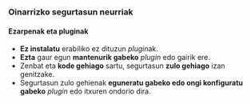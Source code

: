 ### Oinarrizko segurtasun neurriak
#### Ezarpenak eta pluginak

- **Ez instalatu** erabiliko ez dituzun *plugin*ak.
- **Ezta** gaur egun **mantenurik gabeko** *plugin* edo gairik ere.
- Zenbat eta **kode gehiago** sartu, segurtasun **zulo gehiago** izan genitzake.
- Segurtasun zulo gehienak **eguneratu gabeko edo ongi konfiguratu gabeko** *plugin* edo itxuren ondorio dira.
